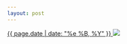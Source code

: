 ```yaml
---
layout: post
---
```


<p>
  <a href="/474">
    <time>{{ page.date | date: "%e %B, %Y" }}</time>
  </a>
  <a href="/474"><img src="{{ site.assets_url }}/474.jpg"/></a>
</p>
